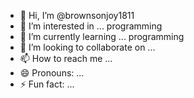 - 👋 Hi, I’m @brownsonjoy1811
- 👀 I’m interested in ... programming 
- 🌱 I’m currently learning ... programming 
- 💞️ I’m looking to collaborate on ...
- 📫 How to reach me ...
- 😄 Pronouns: ...
- ⚡ Fun fact: ...

<!---
brownsonjoy1811/brownsonjoy1811 is a ✨ special ✨ repository because its `README.md` (this file) appears on your GitHub profile.
You can click the Preview link to take a look at your changes.
--->
